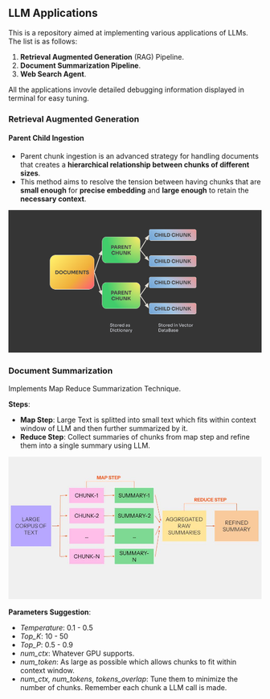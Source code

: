 ## LLM Applications

This is a repository aimed at implementing various applications of LLMs. The list is as follows:
1. **Retrieval Augmented Generation** (RAG) Pipeline.
2. **Document Summarization Pipeline**.
3. **Web Search Agent**.

All the applications invovle detailed debugging information displayed in terminal for easy tuning.

### Retrieval Augmented Generation
#### Parent Child Ingestion
- Parent chunk ingestion is an advanced strategy for handling documents that creates a **hierarchical relationship between chunks of different sizes**.
- This method aims to resolve the tension between having chunks that are **small enough** for **precise embedding** and **large enough** to retain the **necessary context**.

<img src="https://github.com/SushantSingh-23-01/LLM_Applications/raw/main/assets/Parent_child_ingestion.png?raw=true" alt="Alt text" width="600">

### Document Summarization

Implements Map Reduce Summarization Technique. 

**Steps**: 
- **Map Step**: Large Text is splitted into small text which fits within context window of LLM and then further summarized by it.
- **Reduce Step**: Collect summaries of chunks from map step and refine them into a single summary using LLM.

![Map Reduce Summarization.jpg](https://github.com/SushantSingh-23-01/LLM_Applications/blob/8d6065c85998eec24a58bc81cb9a1403873c4fa6/assets/Map_Reduce_summarization.jpg)

**Parameters Suggestion**:
- *Temperature*: 0.1 - 0.5
- *Top_K*: 10 - 50
- *Top_P*: 0.5 - 0.9
- *num_ctx*: Whatever GPU supports.
- *num_token*: As large as possible which allows chunks to fit within context window. 
- *num_ctx, num_tokens, tokens_overlap*: Tune them to minimize the number of chunks. Remember each chunk a LLM call is made.
